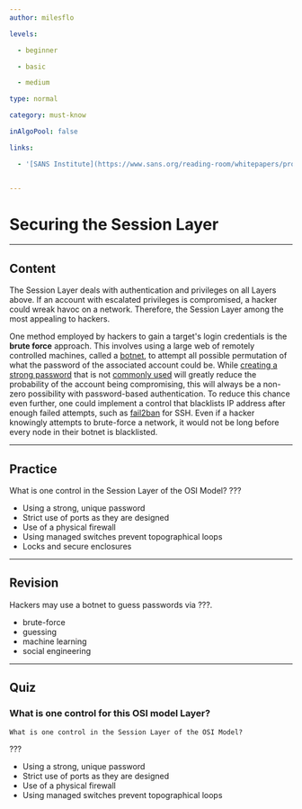 ```yaml
---
author: milesflo

levels:

  - beginner

  - basic

  - medium

type: normal

category: must-know

inAlgoPool: false

links:

  - '[SANS Institute](https://www.sans.org/reading-room/whitepapers/protocols/applying-osi-layer-network-model-information-security-1309){website}'


---
```


# Securing the Session Layer

---
## Content

The Session Layer deals with authentication and privileges on all Layers above. If an account with escalated privileges is compromised, a hacker could wreak havoc on a network. Therefore, the Session Layer among the most appealing to hackers.

One method employed by hackers to gain a target's login credentials is the **brute force** approach. This involves using a large web of remotely controlled machines, called a [botnet](https://www.sans.org/reading-room/whitepapers/malicious/bots-botnet-overview-1299), to attempt all possible permutation of what the password of the associated account could be. While [creating a strong password](https://www.howtogeek.com/195430/how-to-create-a-strong-password-and-remember-it/) that is not [commonly used](http://www.passwordrandom.com/most-popular-passwords) will greatly reduce the probability of the account being compromising, this will always be a non-zero possibility with password-based authentication. To reduce this chance even further, one could implement a control that blacklists IP address after enough failed attempts, such as [fail2ban](https://www.digitalocean.com/community/tutorials/how-to-protect-ssh-with-fail2ban-on-ubuntu-14-04) for SSH. Even if a hacker knowingly attempts to brute-force a network, it would not be long before every node in their botnet is blacklisted.

---
## Practice

What is one control in the Session Layer of the OSI Model?
???


* Using a strong, unique password
* Strict use of ports as they are designed
* Use of a physical firewall
* Using managed switches prevent topographical loops
* Locks and secure enclosures

---
## Revision

Hackers may use a botnet to guess passwords via ???.


* brute-force
* guessing
* machine learning
* social engineering

---
## Quiz 
### What is one control for this OSI model Layer?
```
What is one control in the Session Layer of the OSI Model?
```

 ???

* Using a strong, unique password
* Strict use of ports as they are designed
* Use of a physical firewall
* Using managed switches prevent topographical loops

